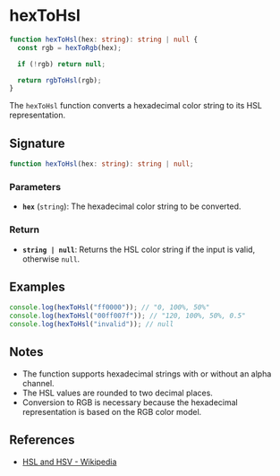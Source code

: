 # hexToHsl

```typescript
function hexToHsl(hex: string): string | null {
  const rgb = hexToRgb(hex);

  if (!rgb) return null;

  return rgbToHsl(rgb);
}
```

The `hexToHsl` function converts a hexadecimal color string to its HSL representation.

## Signature

```typescript
function hexToHsl(hex: string): string | null;
```

### Parameters

- **`hex`** (`string`): The hexadecimal color string to be converted.

### Return

- **`string | null`**: Returns the HSL color string if the input is valid, otherwise `null`.

## Examples

```typescript
console.log(hexToHsl("ff0000")); // "0, 100%, 50%"
console.log(hexToHsl("00ff007f")); // "120, 100%, 50%, 0.5"
console.log(hexToHsl("invalid")); // null
```

## Notes

- The function supports hexadecimal strings with or without an alpha channel.
- The HSL values are rounded to two decimal places.
- Conversion to RGB is necessary because the hexadecimal representation is based on the RGB color model.

## References

- [HSL and HSV - Wikipedia](https://en.wikipedia.org/wiki/HSL_and_HSV)
